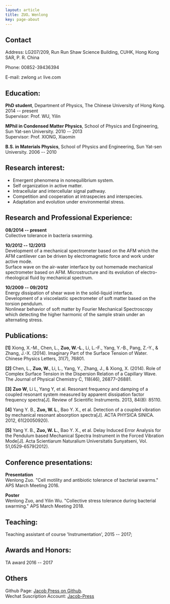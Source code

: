 ```yaml
---
layout: article
title: ZUO，Wenlong
key: page-about
---
```


## Contact

Address: LG207/209, Run Run Shaw Science Building, CUHK, Hong Kong SAR, P. R. China

Phone: 00852-39436394

E-mail: zwlong ```at``` live.com

## Education:

**PhD student**, Department of Physics, The Chinese University of Hong Kong.  2014 -- present  
Supervisor: Prof. WU, Yilin

**MPhil in Condensed Matter Physics**, School of Physics and Engineering, Sun Yat-sen University. 2010 -- 2013  
Supervisor: Prof. XIONG, Xiaomin

**B.S. in Materials Physics**, School of Physics and Engineering, Sun Yat-sen University. 2006 -- 2010

## Research interest:

* Emergent phenomena in nonequilibrium system.  
* Self organization in active matter.   
* Intracellular and intercellular signal pathway.   
* Competition and cooperation at intraspecies and interspecies.   
* Adaptation and evolution under environmental stress.

## Research and Professional Experience:

**08/2014 -- present**  
Collective tolerance in bacteria swarming.

**10/2012 -- 12/2013**  
Development of a mechanical spectrometer based on the AFM which the AFM cantilever can be driven by electromagnetic force and work under active mode.  
Surface wave on the air-water interface by out homemade mechanical spectrometer based on AFM.
Microstructure and its evolution of electro-rheological fluid by mechanical spectrum.

**10/2009 -- 09/2012**  
Energy dissipation of shear wave in the solid-liquid interface.  
Development of a viscoelastic spectrometer of soft matter based on the torsion pendulum.  
Nonlinear behavior of soft matter by Fourier Mechanical Spectroscopy which detecting the higher harmonic of the sample strain under an alternating stress.


## Publications:

**[1]** Xiong, X.-M., Chen, L., **Zuo, W.-L**., Li, L.-F., Yang, Y.-B., Pang, Z.-Y., & Zhang, J.-X. (2014). Imaginary Part of the Surface Tension of Water. Chinese Physics Letters, 31(7), 76801.

**[2]** Chen, L., **Zuo, W.**, Li, L., Yang, Y., Zhang, J., & Xiong, X. (2014). Role of Complex Surface Tension in the Dispersion Relation of a Capillary Wave. The Journal of Physical Chemistry C, 118(46), 26877–26881.

**[3]** **Zuo W**, Li L, Yang Y, et al. Resonant frequency and damping of a coupled resonant system measured by apparent dissipation factor frequency spectra[J]. Review of Scientific Instruments. 2013, 84(8): 85110.

**[4]** Yang Y. B., **Zuo, W. L**., Bao Y. X., et al. Detection of a coupled vibration by mechanical resonant absorption spectra[J]. ACTA PHYSICA SINICA. 2012, 61(20050920).

**[5]** Yang Y. B., **Zuo, W. L.**, Bao Y. X., et al. Delay Induced Error Analysis for the Pendulum based Mechanical Spectra Instrument in the Forced Vibration Mode[J]. Acta Scientiarum Naturalium Universitatis Sunyatseni, Vol. 51,0529-6579(2012).

## Conference presentations:

**Presentation**  
Wenlong Zuo. "Cell motility and antibiotic tolerance of bacterial swarms." APS March Meeting 2016.

**Poster**  
Wenlong Zuo, and Yilin Wu. "Collective stress tolerance during bacterial swarming." APS March Meeting 2018.


## Teaching:

Teaching assistant of course 'Instrumentation', 2015 -- 2017;

## Awards and Honors:

TA award 2016 -- 2017

## Others
Github Page: [Jacob Press on Github](https://jacobzuo.github.io "Jacob Press on Github").  
Wechat Suscription Account: [Jacob-Press](https://jacobzuo.github.io/wechat.html "Jacob Press")



